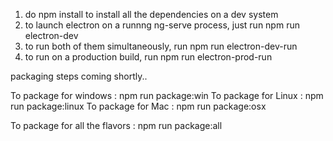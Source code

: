 1. do npm install to install all the dependencies on a dev system
2. to launch electron on a runnng ng-serve process, just run npm run electron-dev
3. to run both of them simultaneously, run npm run electron-dev-run
4. to run on a production build, run npm run electron-prod-run

packaging steps coming shortly..

To package for windows : npm run package:win
To package for Linux : npm run package:linux
To package for Mac : npm run package:osx

To package for all the flavors : npm run package:all
